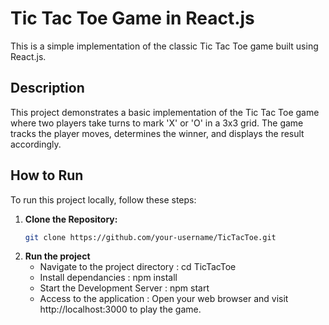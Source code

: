 # Tic Tac Toe Game in React.js

This is a simple implementation of the classic Tic Tac Toe game built using React.js.

## Description

This project demonstrates a basic implementation of the Tic Tac Toe game where two players take turns to mark 'X' or 'O' in a 3x3 grid. The game tracks the player moves, determines the winner, and displays the result accordingly.

## How to Run

To run this project locally, follow these steps:

1. **Clone the Repository:**
   ```bash
   git clone https://github.com/your-username/TicTacToe.git

2. **Run the project**
   - Navigate to the project directory : cd TicTacToe
   - Install dependancies : npm install
   - Start the Development Server : npm start
   - Access to the application : Open your web browser and visit http://localhost:3000 to play the game.
